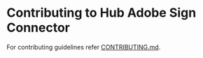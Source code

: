 # Contributing to Hub Adobe Sign Connector

For contributing guidelines refer [CONTRIBUTING.md](https://github.com/vmware/connectors-workspace-one/blob/master/CONTRIBUTING.md).

